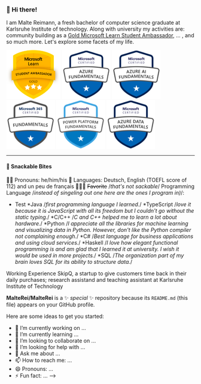 ### 👋 Hi there!
I am Malte Reimann, a fresh bachelor of computer science graduate at Karlsruhe Institute of technology. Along with university my activities are: community building as a <a href="https://studentambassadors.microsoft.com/en-US/profile/56292">Gold Microsoft Learn Student Ambassador</a>, ... , and so much more. Let's explore some facets of my life.

<a href="https://studentambassadors.microsoft.com/en-US/profile/56292"><img src="assets/badges/mlsa_gold.png" height="130px" width="auto" alt="Microsoft Learn Student Ambassador badge" /></a>
<a href="https://www.credly.com/badges/1f8180af-b439-4b43-bc6a-6b6e83849222/public_url"><img src="assets/badges/microsoft-certified-azure-fundamentals.png" height="130px" width="auto" alt="Microsoft Azure Fundamentals (AZ-900) Certification badge" /></a>
<a href="https://www.credly.com/badges/1f8180af-b439-4b43-bc6a-6b6e83849222/public_url"><img src="assets/badges/microsoft-certified-azure-ai-fundamentals.png" height="130px" width="auto" alt="Microsoft Azure AI Fundamentals (AI-900) Certification badge" /></a>
<a href="https://www.credly.com/badges/73384916-8088-4547-a6a2-14c6ef9c9f61/public_url"><img src="assets/badges/microsoft-365-certified-fundamentals.png" height="130px" width="auto" alt="Microsoft 365 Certified Fundamentals (MS-900) Certification badge" /></a>
<a href="https://www.credly.com/badges/829deac1-9b67-4dd8-a789-6333f266a775/public_url"><img src="assets/badges/microsoft-certified-power-platform-fundamentals.png" height="130px" width="auto" alt="Microsoft Power Platform Fundamentals (PL-900) Certification badge" /></a>
<a href="https://www.credly.com/badges/6939ffc3-9af9-4384-8656-6f6f72867e26/public_url"><img src="assets/badges/microsoft-certified-azure-data-fundamentals.png" height="130px" width="auto" alt="Microsoft Azure Data Fundamentals (DP-900) Certification badge" /></a>

---

#### 🍪 Snackable Bites
👦🏽 Pronouns: he/him/his
💬 Languages: Deutsch, English (TOEFL score of 112) and un peu de français
👨🏽‍💻 ~~Favorite~~ /*that's not sackable*/ Programming Language /*instead of singeling out one here are the ones I program in)*/:
* Test
*Java /*first programming language I learned.*/
*TypeScript /*love it because it is JavaScript with all its freedom but I couldn't go without the static typing.*/
*C/C++ /*C and C++ helped me to learn a lot about hardware.*/
*Python /*I appreciate all the libraries for machine learning and visualizing data in Python. However, don't like the Python compiler not complaining enough.*/
*C# /*Best language for business applications and using cloud services.*/
*Haskell /*I love how elegant functional programming is and am glad that I learned it at university. I wish it would be used in more projects.*/
*SQL /*The organization part of my brain loves SQL for its ability to structure data.*/


Working Experience SkipQ, a startup to give customers time back in their daily purchases; research assistand and teaching assistant at Karlsruhe Institute of Technology


**MalteRei/MalteRei** is a ✨ _special_ ✨ repository because its `README.md` (this file) appears on your GitHub profile.

Here are some ideas to get you started:

- 🔭 I’m currently working on ...
- 🌱 I’m currently learning ...
- 👯 I’m looking to collaborate on ...
- 🤔 I’m looking for help with ...
- 💬 Ask me about ...
- 📫 How to reach me: ...
- 😄 Pronouns: ...
- ⚡ Fun fact: ...
-->

